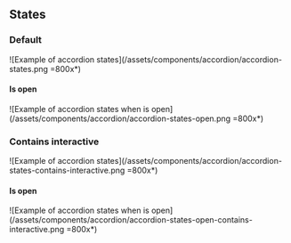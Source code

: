 ## States

### Default

![Example of accordion states](/assets/components/accordion/accordion-states.png =800x*)

#### Is open

![Example of accordion states when is open](/assets/components/accordion/accordion-states-open.png =800x*)

### Contains interactive

![Example of accordion states](/assets/components/accordion/accordion-states-contains-interactive.png =800x*)

#### Is open

![Example of accordion states when is open](/assets/components/accordion/accordion-states-open-contains-interactive.png =800x*)
